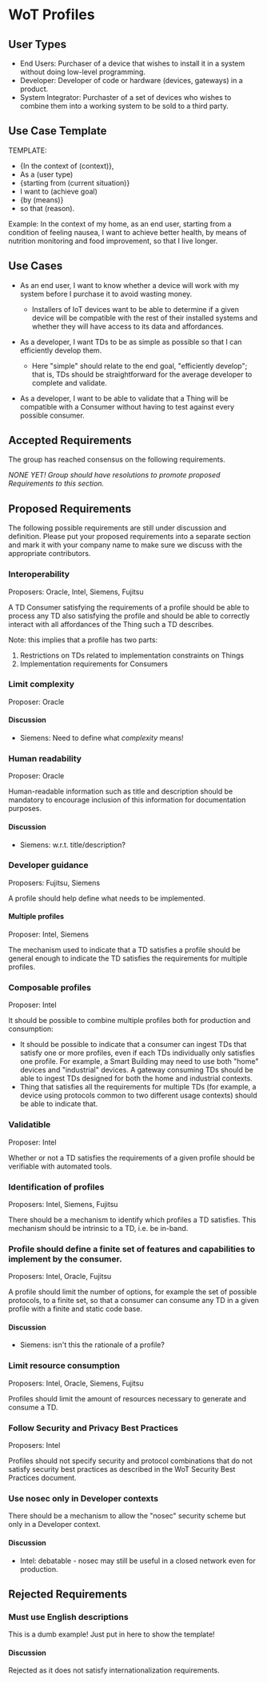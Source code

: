 # WoT Profiles

## User Types
* End Users: Purchaser of a device that wishes to install it in a system without doing low-level programming.
* Developer: Developer of code or hardware (devices, gateways) in a product.
* System Integrator: Purchaster of a set of devices who wishes to combine them into a working system to be sold to a third party.

## Use Case Template
TEMPLATE: 
* {In the context of (context)}, 
* As a (user type) 
* {starting from (current situation)}
* I want to (achieve goal) 
* {by (means)}
* so that (reason).

Example: In the context of my home, as an end user, starting from a condition of feeling nausea, I want to achieve better health, by means of nutrition monitoring and food improvement, so that I live longer.

## Use Cases
* As an end user, I want to know whether a device will work with my system before I purchase it to avoid wasting money.
    - Installers of IoT devices want to be able to determine if a given device will be compatible with the rest of their installed systems and whether they will have access to its data and affordances.

* As a developer, I want TDs to be as simple as possible so that I can efficiently develop them.
   - Here "simple" should relate to the end goal, "efficiently develop"; that is, TDs should be straightforward for the average developer to complete and validate.

* As a developer, I want to be able to validate that a Thing will be compatible with a Consumer without having to test against every possible consumer.

## Accepted Requirements
The group has reached consensus on the following requirements.

*NONE YET!  Group should have resolutions to promote proposed Requirements to this section.*

## Proposed Requirements
The following possible requirements are still under discussion and definition.
Please put your proposed requirements into a separate section and mark it with your company name to make sure
we discuss with the appropriate contributors.  

### Interoperability 
Proposers: Oracle, Intel, Siemens, Fujitsu

A TD Consumer satisfying the requirements of a profile should be able to process any TD also
satisfying the profile and should be able to correctly interact with all affordances of the 
Thing such a TD describes.

Note: this implies that a profile has two parts:
1. Restrictions on TDs related to implementation constraints on Things
2. Implementation requirements for Consumers

### Limit complexity 
Proposer: Oracle

#### Discussion
* Siemens: Need to define what *complexity* means!

### Human readability
Proposer: Oracle

Human-readable information such as title and description should be mandatory to
encourage inclusion of this information for documentation purposes.

#### Discussion
* Siemens: w.r.t. title/description?

### Developer guidance 
Proposers: Fujitsu, Siemens

A profile should help define what needs to be implemented.

#### Multiple profiles
Proposer: Intel, Siemens

The mechanism used to indicate that a TD satisfies a profile should be
general enough to indicate the TD satisfies the requirements for multiple profiles.

### Composable profiles
Proposer: Intel

It should be possible to combine multiple profiles both for production and
consumption:
* It should be possible to indicate that a consumer can ingest TDs that
satisfy one or more profiles, even if each TDs individually only satisfies
one profile.  For example, a Smart Building may need to use both "home"
devices and "industrial" devices.  A gateway consuming TDs should be 
able to ingest TDs designed for both the home and industrial contexts.
* Thing that satisfies all the requirements for multiple TDs
(for example, a device using protocols common to two different usage contexts)
should be able to indicate that.

### Validatible
Proposer: Intel

Whether or not a TD satisfies the requirements of a given profile should
be verifiable with automated tools.

### Identification of profiles
Proposers: Intel, Siemens, Fujitsu

There should be a mechanism to identify which profiles a TD satisfies.
This mechanism should be intrinsic to a TD, i.e. be in-band.

### Profile should define a finite set of features and capabilities to implement by the consumer.
Proposers: Intel, Oracle, Fujitsu

A profile should limit the number of options, for example the set of possible protocols, to
a finite set, so that a consumer can consume any TD in a given profile with a finite and static code base.

#### Discussion
* Siemens: isn't this the rationale of a profile?

### Limit resource consumption
Proposers: Intel, Oracle, Siemens, Fujitsu

Profiles should limit the amount of resources necessary to generate and consume a TD.

### Follow Security and Privacy Best Practices
Proposers: Intel

Profiles should not specify security and protocol combinations that do not satisfy security best practices
as described in the WoT Security Best Practices document.

### Use nosec only in Developer contexts
There should be a mechanism to allow the "nosec" security scheme but only in a Developer context.

#### Discussion
* Intel: debatable - nosec may still be useful in a closed network even for production.

## Rejected Requirements

### Must use English descriptions
This is a dumb example!  Just put in here to show the template!

#### Discussion
Rejected as it does not satisfy internationalization requirements.
